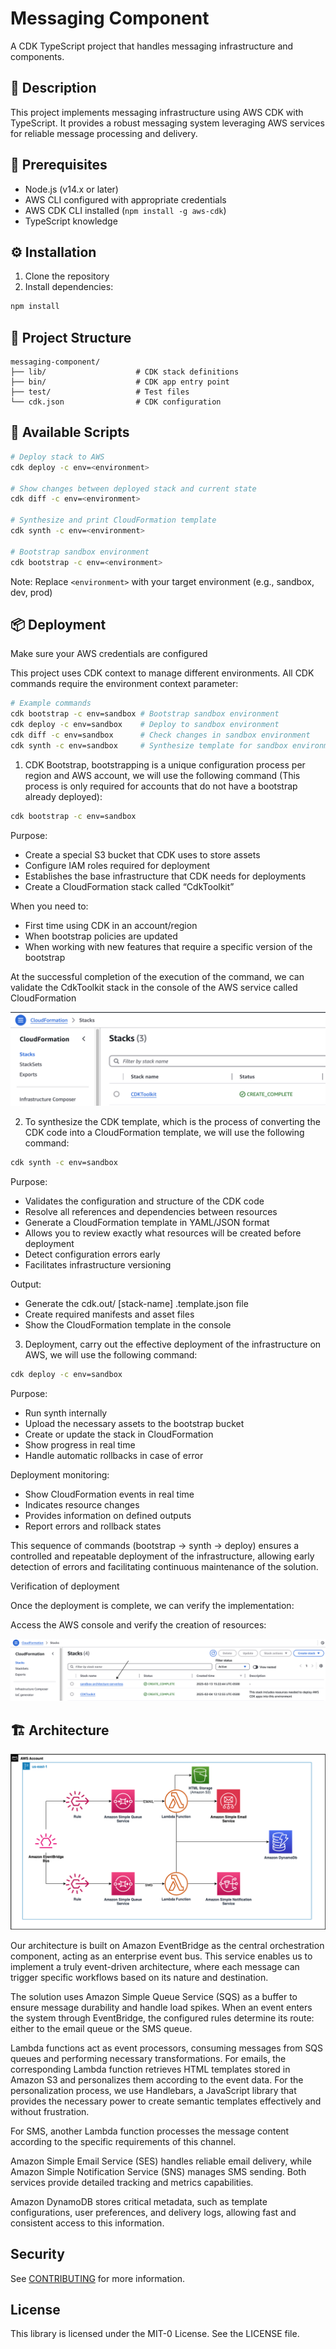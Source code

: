 # Messaging Component

A CDK TypeScript project that handles messaging infrastructure and components.

## 📝 Description

This project implements messaging infrastructure using AWS CDK with TypeScript. It provides a robust messaging system leveraging AWS services for reliable message processing and delivery.

## 🔧 Prerequisites

- Node.js (v14.x or later)
- AWS CLI configured with appropriate credentials
- AWS CDK CLI installed (`npm install -g aws-cdk`)
- TypeScript knowledge

## ⚙️ Installation

1. Clone the repository
2. Install dependencies:
```bash
npm install
```

## 📁 Project Structure

```
messaging-component/
├── lib/                    # CDK stack definitions
├── bin/                    # CDK app entry point
├── test/                   # Test files
└── cdk.json                # CDK configuration
```

## 🚀 Available Scripts

```bash
# Deploy stack to AWS
cdk deploy -c env=<environment>

# Show changes between deployed stack and current state
cdk diff -c env=<environment>

# Synthesize and print CloudFormation template
cdk synth -c env=<environment>

# Bootstrap sandbox environment
cdk bootstrap -c env=<environment>

```

Note: Replace `<environment>` with your target environment (e.g., sandbox, dev, prod)

## 📦 Deployment

Make sure your AWS credentials are configured

This project uses CDK context to manage different environments. All CDK commands require the environment context parameter:

```bash
# Example commands
cdk bootstrap -c env=sandbox # Bootstrap sandbox environment
cdk deploy -c env=sandbox    # Deploy to sandbox environment
cdk diff -c env=sandbox      # Check changes in sandbox environment
cdk synth -c env=sandbox     # Synthesize template for sandbox environment
```

1. CDK Bootstrap, bootstrapping is a unique configuration process per region and AWS account, we will use the following command (This process is only required for accounts that do not have a bootstrap already deployed):

```bash
cdk bootstrap -c env=sandbox
```
Purpose:

* Create a special S3 bucket that CDK uses to store assets
* Configure IAM roles required for deployment
* Establishes the base infrastructure that CDK needs for deployments
* Create a CloudFormation stack called “CdkToolkit”

When you need to:

* First time using CDK in an account/region
* When bootstrap policies are updated
* When working with new features that require a specific version of the bootstrap

At the successful completion of the execution of the command, we can validate the CdkToolkit stack in the console of the AWS service called CloudFormation

![cloudformation.jpg.png](lib/utils/images/cloudformation.jpg.png)

2. To synthesize the CDK template, which is the process of converting the CDK code into a CloudFormation template, we will use the following command:
```bash
cdk synth -c env=sandbox
```
Purpose:

* Validates the configuration and structure of the CDK code
* Resolve all references and dependencies between resources
* Generate a CloudFormation template in YAML/JSON format
* Allows you to review exactly what resources will be created before deployment
* Detect configuration errors early
* Facilitates infrastructure versioning

Output:

* Generate the cdk.out/ [stack-name] .template.json file
* Create required manifests and asset files
* Show the CloudFormation template in the console

3. Deployment, carry out the effective deployment of the infrastructure on AWS, we will use the following command:
```bash
cdk deploy -c env=sandbox
```
Purpose:

* Run synth internally
* Upload the necessary assets to the bootstrap bucket
* Create or update the stack in CloudFormation
* Show progress in real time
* Handle automatic rollbacks in case of error

Deployment monitoring:

* Show CloudFormation events in real time
* Indicates resource changes
* Provides information on defined outputs
* Report errors and rollback states

This sequence of commands (bootstrap → synth → deploy) ensures a controlled and repeatable deployment of the infrastructure, allowing early detection of errors and facilitating continuous maintenance of the solution.

Verification of deployment

Once the deployment is complete, we can verify the implementation:

Access the AWS console and verify the creation of resources:

![stack.jpg.png](lib/utils/images/stack.jpg.png)

## 🏗️ Architecture

![architecture.jpg](lib/utils/images/architecture.jpg)

Our architecture is built on Amazon EventBridge as the central orchestration component, acting as an enterprise event bus. This service enables us to implement a truly event-driven architecture, where each message can trigger specific workflows based on its nature and destination.

The solution uses Amazon Simple Queue Service (SQS) as a buffer to ensure message durability and handle load spikes. When an event enters the system through EventBridge, the configured rules determine its route: either to the email queue or the SMS queue.

Lambda functions act as event processors, consuming messages from SQS queues and performing necessary transformations. For emails, the corresponding Lambda function retrieves HTML templates stored in Amazon S3 and personalizes them according to the event data. For the personalization process, we use Handlebars, a JavaScript library that provides the necessary power to create semantic templates effectively and without frustration.

For SMS, another Lambda function processes the message content according to the specific requirements of this channel.

Amazon Simple Email Service (SES) handles reliable email delivery, while Amazon Simple Notification Service (SNS) manages SMS sending. Both services provide detailed tracking and metrics capabilities.

Amazon DynamoDB stores critical metadata, such as template configurations, user preferences, and delivery logs, allowing fast and consistent access to this information.

## Security

See [CONTRIBUTING](CONTRIBUTING.md#security-issue-notifications) for more information.

## License

This library is licensed under the MIT-0 License. See the LICENSE file.

